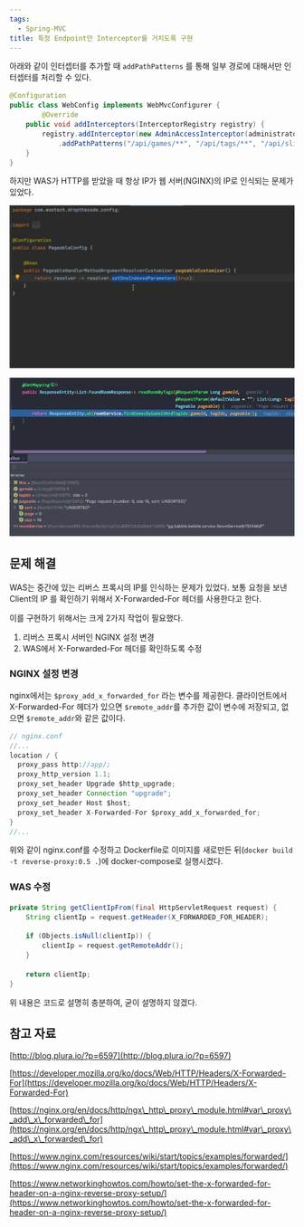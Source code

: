 ```yaml
---
tags:
  - Spring-MVC
title: 특정 Endpoint만 Interceptor를 거치도록 구현
---
```


아래와 같이 인터셉터를 추가할 때 `addPathPatterns` 를 통해 일부 경로에 대해서만 인터셉터를 처리할 수 있다.

```java
@Configuration
public class WebConfig implements WebMvcConfigurer {
		@Override
    public void addInterceptors(InterceptorRegistry registry) {
        registry.addInterceptor(new AdminAccessInterceptor(administratorService))
            .addPathPatterns("/api/games/**", "/api/tags/**", "/api/sliders/**", "/api/admins/**");
    }
}
```

하지만 WAS가 HTTP를 받았을 때 항상 IP가 웹 서버(NGINX)의 IP로 인식되는 문제가 있었다.

![Untitled](assets/Untitled_14.png)

![Untitled](<assets/Untitled 1_8.png>)

## 문제 해결

WAS는 중간에 있는 리버스 프록시의 IP를 인식하는 문제가 있었다. 보통 요청을 보낸 Client의 IP 를 확인하기 위해서 X-Forwarded-For 헤더를 사용한다고 한다.

이를 구현하기 위해서는 크게 2가지 작업이 필요했다.

1. 리버스 프록시 서버인 NGINX 설정 변경
2. WAS에서 X-Forwarded-For 헤더를 확인하도록 수정

### NGINX 설정 변경

nginx에서는 `$proxy_add_x_forwarded_for` 라는 변수를 제공한다. 클라이언트에서 X-Forwarded-For 헤더가 있으면 `$remote_addr`를 추가한 값이 변수에 저장되고, 없으면 `$remote_addr`와 같은 값이다.

```java
// nginx.conf
//...
location / {
  proxy_pass http://app/;
  proxy_http_version 1.1;
  proxy_set_header Upgrade $http_upgrade;
  proxy_set_header Connection "upgrade";
  proxy_set_header Host $host;
  proxy_set_header X-Forwarded-For $proxy_add_x_forwarded_for;
}
//...
```

위와 같이 nginx.conf를 수정하고 Dockerfile로 이미지를 새로만든 뒤(`docker build -t reverse-proxy:0.5 .`)에 docker-compose로 실행시켰다.

### WAS 수정

```java
private String getClientIpFrom(final HttpServletRequest request) {
    String clientIp = request.getHeader(X_FORWARDED_FOR_HEADER);

    if (Objects.isNull(clientIp)) {
        clientIp = request.getRemoteAddr();
    }

    return clientIp;
}
```

위 내용은 코드로 설명히 충분하여, 굳이 설명하지 않겠다.

## 참고 자료

[http://blog.plura.io/?p=6597](http://blog.plura.io/?p=6597)

[https://developer.mozilla.org/ko/docs/Web/HTTP/Headers/X-Forwarded-For](https://developer.mozilla.org/ko/docs/Web/HTTP/Headers/X-Forwarded-For)

[https://nginx.org/en/docs/http/ngx\_http\_proxy\_module.html#var\_proxy\_add\_x\_forwarded\_for](https://nginx.org/en/docs/http/ngx\_http\_proxy\_module.html#var\_proxy\_add\_x\_forwarded\_for)

[https://www.nginx.com/resources/wiki/start/topics/examples/forwarded/](https://www.nginx.com/resources/wiki/start/topics/examples/forwarded/)

[https://www.networkinghowtos.com/howto/set-the-x-forwarded-for-header-on-a-nginx-reverse-proxy-setup/](https://www.networkinghowtos.com/howto/set-the-x-forwarded-for-header-on-a-nginx-reverse-proxy-setup/)

